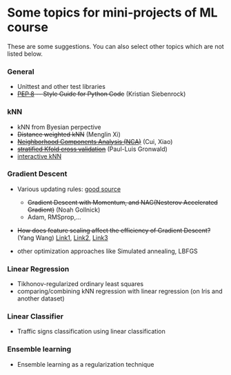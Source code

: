 # Some topics for mini-projects of ML course
These are some suggestions. You can also select other topics which are not listed below. 

### General  
- Unittest and other test libraries  
- ~~[PEP 8](https://www.python.org/dev/peps/pep-0008/) -- Style Guide for Python Code~~  (Kristian Siebenrock)

### kNN  
- kNN from Byesian perpective
- ~~Distance weighted kNN~~ (Menglin Xi)
- ~~[Neighborhood Components Analysis (NCA)](https://scikit-learn.org/stable/modules/neighbors.html#neighborhood-components-analysis)~~ (Cui, Xiao)
- ~~[stratified Kfold cross validation](https://amueller.github.io/COMS4995-s20/slides/aml-03-supervised-learning/#35)~~ (Paul-Luis Gronwald)
- [interactive kNN](http://vision.stanford.edu/teaching/cs231n-demos/knn/)

### Gradient Descent
- Various updating rules: [good source](http://www.cs.utoronto.ca/~ilya/pubs/ilya_sutskever_phd_thesis.pdf) 
  - ~~Gradient Descent with Momentum, and NAG(Nesterov Accelerated Gradient)~~ (Noah Gollnick)
  - Adam, RMSprop,... 
  
- ~~How does feature scaling affect the efficiency of Gradient Descent?~~ (Yang Wang)
[Link1](https://www.quora.com/Why-does-mean-normalization-help-in-gradient-descent),
[Link2](https://iopscience.iop.org/article/10.1088/1742-6596/1213/3/032021/pdf),
[Link3](https://www.coursera.org/learn/machine-learning/lecture/xx3Da/gradient-descent-in-practice-i-feature-scaling)

- other optimization approaches like Simulated annealing, LBFGS

### Linear Regression
- Tikhonov-regularized ordinary least squares
- comparing/combining kNN regression with linear regression (on Iris and another dataset)

### Linear Classifier
- Traffic signs classification using linear classification

### Ensemble learning
- Ensemble learning as a regularization technique
